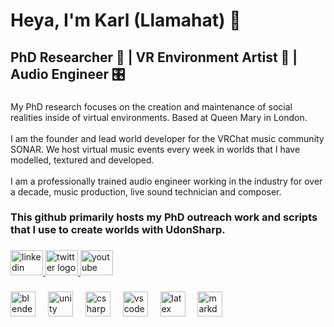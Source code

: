 <h1 align="left">Heya, I'm Karl (Llamahat) 🦙</h1>

###

<h2 align="left">PhD Researcher 📜 | VR Environment Artist 🎨 | Audio Engineer 🎛️</h2>

###

<p align="left">My PhD research focuses on the creation and maintenance of social realities inside of virtual environments. Based at Queen Mary in London.<br><br>I am the founder and lead world developer for the VRChat music community SONAR. We host virtual music events every week in worlds that I have modelled, textured and developed.<br><br>I am a professionally trained audio engineer working in the industry for over a decade, music production, live sound technician and composer.</p>

###

<h3 align="left">This github primarily hosts my PhD outreach work and scripts that I use to create worlds with UdonSharp.</h3>

###

<div align="left">
  <a href="https://www.linkedin.com/in/karl-clarke/" target="_blank">
    <img src="https://raw.githubusercontent.com/maurodesouza/profile-readme-generator/master/src/assets/icons/social/linkedin/default.svg" width="52" height="40" alt="linkedin logo"  />
  </a>
  <a href="https://x.com/llamahatvr" target="_blank">
    <img src="https://raw.githubusercontent.com/maurodesouza/profile-readme-generator/master/src/assets/icons/social/twitter/default.svg" width="52" height="40" alt="twitter logo"  />
  </a>
  <a href="https://www.youtube.com/@LlamaHatMedia" target="_blank">
    <img src="https://raw.githubusercontent.com/maurodesouza/profile-readme-generator/master/src/assets/icons/social/youtube/default.svg" width="52" height="40" alt="youtube logo"  />
  </a>
</div>

###

<div align="left">
  <img src="https://skillicons.dev/icons?i=blender" height="40" alt="blender logo"  />
  <img width="12" />
  <img src="https://skillicons.dev/icons?i=unity" height="40" alt="unity logo"  />
  <img width="12" />
  <img src="https://skillicons.dev/icons?i=cs" height="40" alt="csharp logo"  />
  <img width="12" />
  <img src="https://skillicons.dev/icons?i=vscode" height="40" alt="vscode logo"  />
  <img width="12" />
  <img src="https://skillicons.dev/icons?i=latex" height="40" alt="latex logo"  />
  <img width="12" />
  <img src="https://skillicons.dev/icons?i=md" height="40" alt="markdown logo"  />
</div>

###
